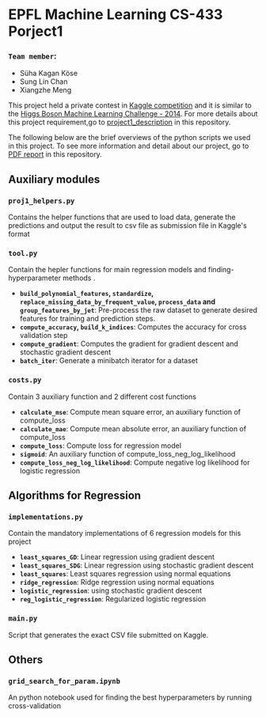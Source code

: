 
 
# EPFL Machine Learning CS-433 Porject1

### `Team member`:
- Süha Kagan Köse
- Sung Lin Chan
- Xiangzhe Meng


This project held a private contest in [Kaggle competition](https://www.kaggle.com/c/epfml-higgs) and it is similar to the [Higgs Boson Machine Learning Challenge - 2014](https://www.kaggle.com/c/Higgs-boson). For more details about this project requirement,go to [project1_description](#) in this repository.

The following below are the brief overviews of the python scripts we used in this project. To see more information and detail about our project, go to [PDF report](#) in this repository.


## Auxiliary modules
### `proj1_helpers.py`
Contains the helper functions that are used to load data, generate the predictions and output the result to csv file as submission file in Kaggle's format

### `tool.py`
Contain the hepler functions for main regression models and finding-hyperparameter methods  .
- **`build_polynomial_features`, `standardize`, `replace_missing_data_by_frequent_value`, `process_data` and `group_features_by_jet`**: Pre-process the raw dataset to generate desired features for training and prediction steps. 
- **`compute_accuracy`, `build_k_indices`**: Computes the accuracy for cross validation step
- **`compute_gradient`**: Computes the gradient for gradient descent and stochastic gradient descent
- **`batch_iter`**: Generate a minibatch iterator for a dataset

### `costs.py`
Contain 3 auxiliary function and 2 different cost functions
- **`calculate_mse`**: Compute mean square error, an auxiliary function of compute_loss
- **`calculate_mae`**: Compute mean absolute error, an auxiliary function of compute_loss
- **`compute_loss`**: Compute loss for regression model
- **`sigmoid`**:  An auxiliary function of compute_loss_neg_log_likelihood
- **`compute_loss_neg_log_likelihood`**:  Compute negative log likelihood for logistic regression

## Algorithms for Regression 
### `implementations.py`
Contain the mandatory implementations of  6 regression models for this project
- **`least_squares_GD`**: Linear regression using gradient descent
- **`least_squares_SDG`**: Linear regression using stochastic gradient descent
- **`least_squares`**: Least squares regression using normal equations
- **`ridge_regression`**: Ridge regression using normal equations
- **`logistic_regression`**: using stochastic gradient descent
- **`reg_logistic_regression`**: Regularized logistic regression

### `main.py`
Script that generates the exact CSV file submitted on Kaggle.

## Others 
### `grid_search_for_param.ipynb`
An python notebook used for finding the best hyperparameters by running cross-validation



